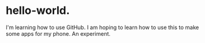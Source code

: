 # hello-world.
I'm learning how to use GitHub.
I am hoping to learn how to use this to make some apps for my phone. An experiment.

